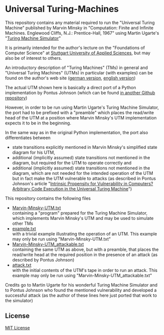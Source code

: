 # Universal Turing-Machines #

This repository contains any material required to run the "Universal Turing Machine" published by Marvin Minsky in "Computation: Finite and Infinite Machines. Englewood Cliffs, N.J.: Prentice-Hall, 1967" using Martin Ugarte's "[Turing Machine Simulator](https://turingmachinesimulator.com/)"

It is primarily intended for the author's lecture on the "Foundations of Computer Science" at [Stuttgart University of Applied Sciences](https://www.hft-stuttgart.com/), but may also be of interest to others.

An introductory description of "Turing Machines" (TMs) in general and "Universal Turing Machines" (UTMs) in particular (with examples) can be found on the author's web site ([german version](https://rozek.de/Turing-Machine/index_de.html), [english version](https://rozek.de/Turing-Machine/index_en.html))

The actual UTM shown here is basically a direct port of a Python implementation by Pontus Johnson (which can be found [in another Github repository](https://github.com/intrinsic-propensity/turing-machine))

However, in order to be run using Martin Ugarte's Turing Machine Simulator, the port had to be prefixed with a "preamble" which places the read/write head of the UTM at a position where Marvin Minsky's UTM implementation expects it to be in the beginning.

In the same way as in the original Python implementation, the port also differentiates between

* state transitions explicitly mentioned in Marvin Minsky's simplified state diagram for his UTM,
* additional (implicitly assumed) state transitions not mentioned in the diagram, but required for the UTM to operate correctly and
* additional (implicitly assumed) state transitions not mentioned in the diagram, which are not needed for the intended operation of the UTM but in fact make the UTM vulnerable to attacks (as described in Pontus Johnson's article "[Intrinsic Propensity for Vulnerability in Computers? Arbitrary Code Execution in the Universal Turing Machine](https://arxiv.org/abs/2105.02124)")

This repository contains the following files

* [Marvin-Minsky-UTM.txt](https://raw.githubusercontent.com/rozek/Universal-Turing-Machine/main/Marvin-Minsky-UTM.txt)<br>
containing a "program" prepared for the Turing Machine Simulator, which implements Marvin Minsky's UTM and may be used to simulate other TMs
* [example.txt](https://raw.githubusercontent.com/rozek/Universal-Turing-Machine/main/example.txt)<br>
with a trivial example illustrating the operation of an UTM. This example may only be run using "Marvin-Minsky-UTM.txt"
* [Marvin-Minsky-UTM_attackable.txt](https://raw.githubusercontent.com/rozek/Universal-Turing-Machine/main/Marvin-Minsky-UTM_attackable.txt)<br>
containing the same UTM as above, but with a preamble, that places the read/write head at the required position in the presence of an attack (as described by Pontus Johnson)
* [attack.txt](https://raw.githubusercontent.com/rozek/Universal-Turing-Machine/main/attack.txt)<br>
with the initial contents of the UTM's tape in order to run an attack. This example may only be run using "Marvin-Minsky-UTM_attackable.txt"

Credits go to Martin Ugarte for his wonderful Turing Machine Simulator and to Pontus Johnson who found the mentioned vulnerability and developed a successful attack (as the author of these lines here just ported that work to the simulator)

## License ##

[MIT License](LICENSE.md)
